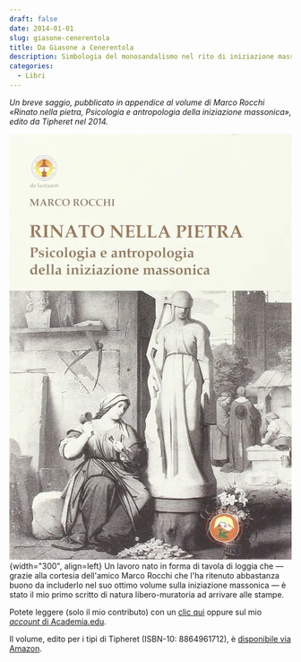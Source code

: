 ```yaml
---
draft: false
date: 2014-01-01 
slug: giasone-cenerentola
title: Da Giasone a Cenerentola
description: Simbologia del monosandalismo nel rito di iniziazione massonico.
categories:
  - Libri
---
```


*Un breve saggio, pubblicato in appendice al volume di Marco Rocchi «Rinato nella pietra, Psicologia e antropologia della iniziazione massonica», edito da Tipheret nel 2014.*

<!-- more --> 

![Copertina volume](single/giasonecenerentola.webp){width="300", align=left} Un lavoro nato in forma di tavola di loggia che — grazie alla cortesia dell'amico Marco Rocchi che l'ha ritenuto abbastanza buono da includerlo nel suo ottimo volume sulla iniziazione massonica — è stato il mio primo scritto di natura libero-muratoria ad arrivare alle stampe.

Potete leggere (solo il mio contributo) con un [clic qui](PDF/Da_Giasone_a_Cenerentola.pdf) oppure sul mio [*account* di Academia.edu](https://www.academia.edu/33459029/Da_Giasone_a_Cenerentola).

Il volume, edito per i tipi di Tipheret (ISBN-10: 8864961712), è [disponibile via Amazon](https://www.amazon.it/dp/8864961712).